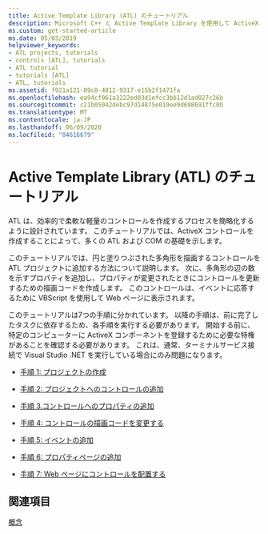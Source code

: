 ```yaml
---
title: Active Template Library (ATL) のチュートリアル
description: Microsoft C++ と Active Template Library を使用して ActiveX コントロールを作成します。
ms.custom: get-started-article
ms.date: 05/03/2019
helpviewer_keywords:
- ATL projects, tutorials
- controls [ATL], tutorials
- ATL tutorial
- tutorials [ATL]
- ATL, tutorials
ms.assetid: f921a121-09c8-4812-9317-e15b2f1471fa
ms.openlocfilehash: ea94cf061a3222ed03d1efcc3bb12d1ad027c26b
ms.sourcegitcommit: c21b05042debc97d14875e019ee9d698691ffc0b
ms.translationtype: MT
ms.contentlocale: ja-JP
ms.lasthandoff: 06/09/2020
ms.locfileid: "84616679"
---
```

# <a name="active-template-library-atl-tutorial"></a>Active Template Library (ATL) のチュートリアル

ATL は、効率的で柔軟な軽量のコントロールを作成するプロセスを簡略化するように設計されています。 このチュートリアルでは、ActiveX コントロールを作成することによって、多くの ATL および COM の基礎を示します。

このチュートリアルでは、円と塗りつぶされた多角形を描画するコントロールを ATL プロジェクトに追加する方法について説明します。 次に、多角形の辺の数を示すプロパティを追加し、プロパティが変更されたときにコントロールを更新するための描画コードを作成します。 このコントロールは、イベントに応答するために VBScript を使用して Web ページに表示されます。

このチュートリアルは7つの手順に分かれています。 以降の手順は、前に完了したタスクに依存するため、各手順を実行する必要があります。 開始する前に、特定のコンピューターに ActiveX コンポーネントを登録するために必要な特権があることを確認する必要があります。 これは、通常、ターミナルサービス接続で Visual Studio .NET を実行している場合にのみ問題になります。

- [手順 1: プロジェクトの作成](creating-the-project-atl-tutorial-part-1.md)

- [手順 2: プロジェクトへのコントロールの追加](adding-a-control-atl-tutorial-part-2.md)

- [手順 3.コントロールへのプロパティの追加](adding-a-property-to-the-control-atl-tutorial-part-3.md)

- [手順 4: コントロールの描画コードを変更する](changing-the-drawing-code-atl-tutorial-part-4.md)

- [手順 5: イベントの追加](adding-an-event-atl-tutorial-part-5.md)

- [手順 6: プロパティページの追加](adding-a-property-page-atl-tutorial-part-6.md)

- [手順 7: Web ページにコントロールを配置する](putting-the-control-on-a-web-page-atl-tutorial-part-7.md)

## <a name="see-also"></a>関連項目

[概念](active-template-library-atl-concepts.md)
